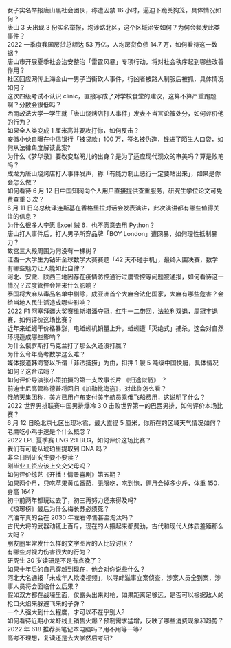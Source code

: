女子实名举报唐山黑社会团伙，称遭囚禁 16 小时，逼迫下跪关狗笼，具体情况如何？  
唐山 3 天出现 3 份实名举报，均涉路北区，这个区域治安如何？为何会频发此类事件？  
2022 一季度我国房贷总额达 53 万亿，人均房贷负债 14.7 万，如何看待这一数据？  
唐山市开展夏季社会治安整治「雷霆风暴」专项行动，将对社会秩序起到哪些改善作用？  
社区回应网传上海金山一男子当街砍人事件，行凶者被路人制服后被抓，具体情况如何？  
这次四级考试不认识 clinic，直接写成了对学校食堂的建议，这算不算严重跑题啊？分数会很低吗？  
西南政法大学一学生就「唐山烧烤店打人事件」发表不当言论被处分，如何评价他的行为？  
如果全人类变成 1 厘米高并要攻打你，如何反击？  
安徽小伙自曝在中信银行「被贷款」100 万，签名被伪造，钱进了陌生人口袋，如何从法律角度解读此案?  
为什么《梦华录》要改变赵盼儿的出身？是为了适应现代观众的审美吗？算是败笔吗？  
成龙为唐山烧烤店打人事件发声，称「有能力制止恶行一定要站出来」，如果是你会怎么做？  
如何看待 6 月 12 日中国知网向个人用户直接提供查重服务，研究生学位论文可免费查重 3 次？  
6 月 11 日乌总统泽连斯基在香格里拉对话会发表演讲，此次演讲都有哪些值得关注的信息？  
为什么很多人宁愿 Excel 贼 6，也不愿意去用 Python？  
唐山打人事件后，打人男子所穿品牌「BOY London」遭网暴，如何理性抵制暴力？  
故宫三大殿周围为何没有一棵树？  
江西一大学生为钻研全球数学大赛赛题「42 天不碰手机」，最终入围决赛，数学有哪些魅力让人能如此自律？  
河北、安徽、陕西三地因存在疫情防控通行过度管控等问题被通报，如何看待这一情况？过度管控会带来什么影响？  
泰国将大麻从毒品名单中剔除，成亚洲首个大麻合法化国家，大麻有哪些危害？会给当地人民生活造成哪些影响？  
2022 F1 阿塞拜疆大奖赛维斯塔潘夺冠，红牛一二带回，法拉利双退，周冠宇退赛，如何评价这场比赛？  
近年来蚯蚓干价格暴涨，电蚯蚓机销量上升，蚯蚓遭「灭绝式」捕杀，这会对自然环境造成哪些影响？  
为什么俄罗斯打乌克兰打了那么久还没打赢？  
为什么今年高考数学这么难？  
媒体报道韩海警以所谓「非法捕捞」为由，扣押 1 艘 5 吨级中国快艇，具体情况如何？这合法吗？  
如何评价导演张小策拍摄的第一支故事长片 《归途似箭》 ？  
前迪士尼高管称德普将回归《加勒比海盗》，对此你怎么看？  
俄航天集团称，美方已用卢布支付美宇航员乘俄飞船费用，这说明了什么？  
2022 世界男排联赛中国男排爆冷 3:0 击败世界第一的巴西男排，如何评价本场比赛？  
6 月 12 日晚北京七区出现冰雹，最大直径 5 厘米，你所在的区域天气情况如何？  
老鹰吃小鸡手速是个什么概念？  
2022 LPL 夏季赛 LNG 2:1 BLG，如何评价这场比赛？  
我们有可能从琥珀里提取到 DNA 吗？  
非全日制研究生要不要读？  
刚毕业工资应该上交交父母吗？  
如何评价综艺《开播！情景喜剧》第五期？  
如果两个月，只吃苹果黄瓜番茄，无限吃，吃到饱，俩月会掉多少斤，体重 150，身高 164?  
初中前两年都玩过去了，初三再努力还来得及吗?  
《琅琊榜》最后为什么梅长苏必须死？  
汽油车真的会在 2030 年左右停售甚至淘汰吗？  
古代大将的武器动辄上百斤，现在的人搬起来都费劲，古代和现代人体质差距那么大吗？  
朋友圈里常发什么样的文字图片的人比较讨厌？  
有哪些对视力伤害很大的行为？  
研究生 30 岁读研是不是有点晚了？  
如果十年后的自己穿越到现在，他会对你说些什么？  
河北大名通报「未成年人欺凌视频」，以寻衅滋事立案侦查，涉案人员全到案，涉事人员将会面临什么后果？  
假如双方都在战壕里面，仅露头出来对枪，如果距离足够远，是否可以根据敌人的枪口火焰来躲避飞来的子弹？  
一个人强大到什么程度，才可以不在乎别人?  
如何看待近期小龙虾线上销售火爆？预制需求猛增，反映了哪些消费现象和趋势？  
2022 年 618 推荐买笔记本电脑吗？用不用等一等?  
高考不理想，复读还是去大学然后考研?  
